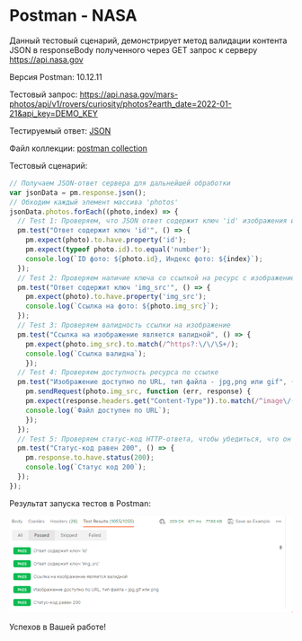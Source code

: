 # Postman - NASA

Данный тестовый сценарий, демонстрирует метод валидации контента JSON в responseBody полученного через GET запрос к серверу https://api.nasa.gov

Версия Postman: 10.12.11

Тестовый запрос: https://api.nasa.gov/mars-photos/api/v1/rovers/curiosity/photos?earth_date=2022-01-21&api_key=DEMO_KEY

Тестируемый ответ: [JSON](response.json)

Файл коллекции: [postman collection](postman_collection.json)

Тестовый сценарий:

``` JavaScript
// Получаем JSON-ответ сервера для дальнейшей обработки
var jsonData = pm.response.json();
// Обходим каждый элемент массива 'photos'
jsonData.photos.forEach((photo,index) => {
  // Test 1: Проверяем, что JSON ответ содержит ключ 'id' изображения и его значение является числом
  pm.test("Ответ содержит ключ 'id'", () => {
    pm.expect(photo).to.have.property('id');
    pm.expect(typeof photo.id).to.equal('number');
    console.log(`ID фото: ${photo.id}, Индекс фото: ${index}`);
  });
  // Test 2: Проверяем наличие ключа со ссылкой на ресурс с изображением
  pm.test("Ответ содержит ключ 'img_src'", () => {
    pm.expect(photo).to.have.property('img_src');
    console.log(`Ссылка на фото: ${photo.img_src}`);
  });
  // Test 3: Проверяем валидность ссылки на изображение
  pm.test("Ссылка на изображение является валидной", () => {
    pm.expect(photo.img_src).to.match(/^https?:\/\/\S+/);
    console.log(`Ссылка валидна`);
    });
  // Test 4: Проверяем доступность ресурса по ссылке
  pm.test("Изображение доступно по URL, тип файла - jpg,png или gif", () => {  
    pm.sendRequest(photo.img_src, function (err, response) {
    pm.expect(response.headers.get("Content-Type")).to.match(/^image\/(jpeg|png|gif)$/);
    console.log(`Файл доступен по URL`);
    });
  });
  // Test 5: Проверяем статус-код HTTP-ответа, чтобы убедиться, что он равен 200
  pm.test("Статус-код равен 200", () => {
    pm.response.to.have.status(200);
    console.log(`Статус код 200`);
  });
}); 

```
Результат запуска тестов в Postman:

![alt text](result.PNG)

Успехов в Вашей работе!
